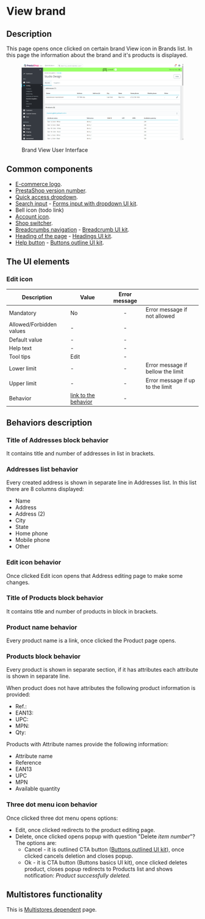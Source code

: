 # View brand

## Description

This page opens once clicked on certain brand View icon in Brands list. In this page the information about the brand and it's products is displayed.

<figure><img src="../../../../../../../.gitbook/assets/image (15).png" alt="Brand View User Interface"><figcaption><p>Brand View User Interface</p></figcaption></figure>

## Common components <a href="#common-components" id="common-components"></a>

* [E-commerce logo](../../../../../common-components/back-office-header/prestashop-logo.md).
* [PrestaShop version number](../../../../../common-components/prestashop-version-number.md).
* [Quick access dropdown](../../../../../common-components/quick-access-dropdown.md).
* [Search input](../../../../../common-components/search-input-field.md) - [Forms input with dropdown UI kit](https://build.prestashop-project.org/prestashop-ui-kit/?path=/story/forms--input-with-dropdown).
* Bell icon (todo link)
* [Account icon](../../../../../common-components/account-icon.md).
* [Shop switcher](../../../../../common-components/shop-switcher.md).
* [Breadcrumbs navigation](../../../../../common-components/breadcrumbs.md) - [Breadcrumb UI kit](https://build.prestashop.com/prestashop-ui-kit/?path=/story/breadcrumb--breadcrumb).
* [Heading of the page](../../../../../common-components/heading-of-the-page.md) - [Headings UI ](https://build.prestashop.com/prestashop-ui-kit/?path=/story/headings--headings)[kit](https://build.prestashop-project.org/prestashop-ui-kit/?path=/story/headings--headings).
* [Help button](../../../../../common-components/help-button.md) - [Buttons outline UI kit](https://build.prestashop-project.org/prestashop-ui-kit/?path=/story/buttons--outline).

## The UI elements

### Edit icon

<table><thead><tr><th>Description</th><th>Value</th><th align="center">Error message</th><th data-hidden></th></tr></thead><tbody><tr><td>Mandatory</td><td>No</td><td align="center">-</td><td>Error message if not allowed</td></tr><tr><td>Allowed/Forbidden values</td><td>-</td><td align="center">-</td><td></td></tr><tr><td>Default value</td><td>-</td><td align="center">-</td><td></td></tr><tr><td>Help text</td><td>-</td><td align="center">-</td><td></td></tr><tr><td>Tool tips</td><td>Edit</td><td align="center">-</td><td></td></tr><tr><td>Lower limit</td><td>-</td><td align="center">-</td><td>Error message if bellow the limit</td></tr><tr><td>Upper limit</td><td>-</td><td align="center">-</td><td>Error message if up to the limit</td></tr><tr><td>Behavior</td><td><a href="view-brand.md#edit-icon-behavior">link to the behavior</a></td><td align="center">-</td><td></td></tr></tbody></table>

## Behaviors description

### Title of Addresses block behavior

It contains title and number of addresses in list in brackets.

### Addresses list behavior

Every created address is shown in separate line in Addresses list. In this list there are 8 columns displayed:

* Name
* Address
* Address (2)
* City
* State
* Home phone
* Mobile phone
* Other

### Edit icon behavior

Once clicked Edit icon opens that Address editing page to make some changes.&#x20;

### Title of Products block behavior

It contains title and number of products in block in brackets.

### Product name behavior

Every product name is a link, once clicked the Product page opens.

### Products  block behavior

Every product is shown in separate section, if it has attributes each attribute is shown in separate line.&#x20;

When product does not have attributes the following product information is provided:

* Ref.:
* EAN13:
* UPC:
* MPN:
* Qty:

Products with Attribute names provide the following information:

* Attribute name
* Reference
* EAN13
* UPC
* MPN
* Available quantity

### Three dot menu icon behavior

Once clicked three dot menu opens options:

* Edit, once clicked redirects to the product editing page.
* Delete, once clicked opens popup with question "Delete _item number_"? The options are:
  * Cancel - it is outlined CTA button ([Buttons outlined UI kit](https://build.prestashop-project.org/prestashop-ui-kit/?path=/story/buttons--outline)), once clicked cancels deletion and closes popup.
  * Ok - it is CTA button (Buttons basics UI kit), once clicked deletes product, closes popup redirects to Products list and shows notification: _Product successfully deleted._

## Multistores functionality

This is [Multistores dependent](../../../../../common-components/multistores-dependent.md) page.
